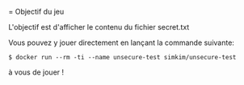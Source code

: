 = Objectif du jeu

L'objectif est d'afficher le contenu du fichier secret.txt

Vous pouvez y jouer directement en lançant la commande suivante:

    $ docker run --rm -ti --name unsecure-test simkim/unsecure-test

à vous de jouer !


